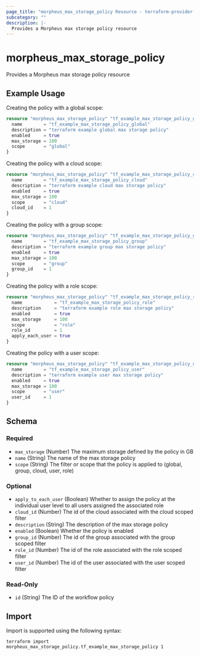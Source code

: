 ```yaml
---
page_title: "morpheus_max_storage_policy Resource - terraform-provider-morpheus"
subcategory: ""
description: |-
  Provides a Morpheus max storage policy resource
---
```


# morpheus_max_storage_policy

Provides a Morpheus max storage policy resource

## Example Usage

Creating the policy with a global scope:

```terraform
resource "morpheus_max_storage_policy" "tf_example_max_storage_policy_global" {
  name        = "tf_example_max_storage_policy_global"
  description = "terraform example global max storage policy"
  enabled     = true
  max_storage = 100
  scope       = "global"
}
```

Creating the policy with a cloud scope:

```terraform
resource "morpheus_max_storage_policy" "tf_example_max_storage_policy_cloud" {
  name        = "tf_example_max_storage_policy_cloud"
  description = "terraform example cloud max storage policy"
  enabled     = true
  max_storage = 100
  scope       = "cloud"
  cloud_id    = 1
}
```

Creating the policy with a group scope:

```terraform
resource "morpheus_max_storage_policy" "tf_example_max_storage_policy_group" {
  name        = "tf_example_max_storage_policy_group"
  description = "terraform example group max storage policy"
  enabled     = true
  max_storage = 100
  scope       = "group"
  group_id    = 1
}
```

Creating the policy with a role scope:

```terraform
resource "morpheus_max_storage_policy" "tf_example_max_storage_policy_role" {
  name            = "tf_example_max_storage_policy_role"
  description     = "terraform example role max storage policy"
  enabled         = true
  max_storage     = 100
  scope           = "role"
  role_id         = 1
  apply_each_user = true
}
```

Creating the policy with a user scope:

```terraform
resource "morpheus_max_storage_policy" "tf_example_max_storage_policy_user" {
  name        = "tf_example_max_storage_policy_user"
  description = "terraform example user max storage policy"
  enabled     = true
  max_storage = 100
  scope       = "user"
  user_id     = 1
}
```

<!-- schema generated by tfplugindocs -->
## Schema

### Required

- `max_storage` (Number) The maximum storage defined by the policy in GB
- `name` (String) The name of the max storage policy
- `scope` (String) The filter or scope that the policy is applied to (global, group, cloud, user, role)

### Optional

- `apply_to_each_user` (Boolean) Whether to assign the policy at the individual user level to all users assigned the associated role
- `cloud_id` (Number) The id of the cloud associated with the cloud scoped filter
- `description` (String) The description of the max storage policy
- `enabled` (Boolean) Whether the policy is enabled
- `group_id` (Number) The id of the group associated with the group scoped filter
- `role_id` (Number) The id of the role associated with the role scoped filter
- `user_id` (Number) The id of the user associated with the user scoped filter

### Read-Only

- `id` (String) The ID of the workflow policy

## Import

Import is supported using the following syntax:

```shell
terraform import morpheus_max_storage_policy.tf_example_max_storage_policy 1
```
